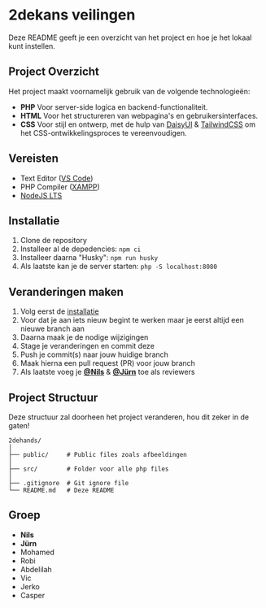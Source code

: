 # 2dekans veilingen

Deze README geeft je een overzicht van het project en hoe je het lokaal kunt instellen.

## Project Overzicht
Het project maakt voornamelijk gebruik van de volgende technologieën:
* **PHP** Voor server-side logica en backend-functionaliteit.
* **HTML** Voor het structureren van webpagina's en gebruikersinterfaces.
* **CSS** Voor stijl en ontwerp, met de hulp van [DaisyUI](https://daisyui.com/) & [TailwindCSS](https://tailwindcss.com/) om het CSS-ontwikkelingsproces te vereenvoudigen.

## Vereisten
* Text Editor ([VS Code](https://code.visualstudio.com/Download))
* PHP Compiler ([XAMPP](https://sourceforge.net/projects/xampp/files/XAMPP))
* [NodeJS LTS](https://nodejs.org/en)

## Installatie
1. Clone de repository
2. Installeer al de depedencies: `npm ci`
3. Installeer daarna "Husky": `npm run husky`
4. Als laatste kan je de server starten: `php -S localhost:8080`

## Veranderingen maken
1. Volg eerst de [installatie](#installatie)
2. Voor dat je aan iets nieuw begint te werken maar je eerst altijd een nieuwe branch aan
3. Daarna maak je de nodige wijzigingen
4. Stage je veranderingen en commit deze
5. Push je commit(s) naar jouw huidige branch
6. Maak hierna een pull request (PR) voor jouw branch
7. Als laatste voeg je [**@Nils**](https://github.com/nilszp) & [**@Jürn**](https://github.com/JurnGG) toe als reviewers

## Project Structuur
Deze structuur zal doorheen het project veranderen, hou dit zeker in de gaten!
```
2dehands/
│
├── public/     # Public files zoals afbeeldingen
│
├── src/        # Folder voor alle php files
│
├── .gitignore  # Git ignore file
└── README.md   # Deze README
```

## Groep

* **Nils**
* **Jürn**
* Mohamed
* Robi
* Abdelilah
* Vic
* Jerko
* Casper
